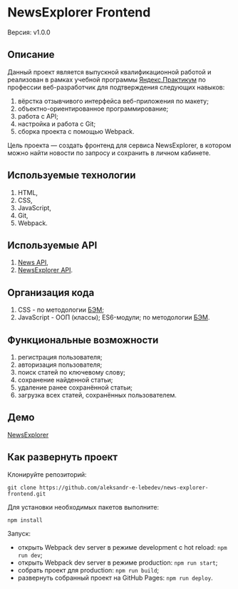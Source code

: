 # NewsExplorer Frontend

Версия: v1.0.0

## Описание

Данный проект является выпускной квалификационной работой и реализован в рамках учебной программы [Яндекс.Практикум](https://praktikum.yandex.ru) по профессии веб-разработчик для подтверждения следующих навыков:

1. вёрстка отзывчивого интерфейса веб-приложения по макету;
2. объектно-ориентированное программирование;
3. работа с API;
4. настройка и работа с Git;
5. сборка проекта с помощью Webpack.

Цель проекта — создать фронтенд для сервиса NewsExplorer, в котором можно найти новости по запросу и сохранить в личном кабинете.

## Используемые технологии

1. HTML,
2. CSS,
3. JavaScript,
4. Git,
5. Webpack.

## Используемые API

1. [News API](https://newsapi.org/),
2. [NewsExplorer API](https://github.com/aleksandr-e-lebedev/news-explorer-api#readme).

## Организация кода

1. CSS - по методологии [БЭМ](https://ru.bem.info/methodology);
2. JavaScript - ООП (классы); ES6-модули; по методологии [БЭМ](https://ru.bem.info/methodology).

## Функциональные возможности

1. регистрация пользователя;
2. авторизация пользователя;
3. поиск статей по ключевому слову;
4. сохранение найденной статьи;
5. удаление ранее сохранённой статьи;
6. загрузка всех статей, сохранённых пользователем.

## Демо

[NewsExplorer](https://aleksandr-e-lebedev.github.io/news-explorer-frontend)

## Как развернуть проект

Клонируйте репозиторий:

`git clone https://github.com/aleksandr-e-lebedev/news-explorer-frontend.git`

Для установки необходимых пакетов выполните:

`npm install`

Запуск:

* открыть Webpack dev server в режиме development с hot reload: `npm run dev`;
* открыть Webpack dev server в режиме production: `npm run start`;
* собрать проект для production: `npm run build`;
* развернуть собранный проект на GitHub Pages: `npm run deploy`.
